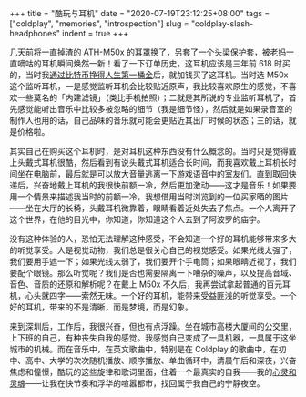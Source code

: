 +++
title = "酷玩与耳机"
date = "2020-07-19T23:12:25+08:00"
tags = ["coldplay", "memories", "introspection"]
slug = "coldplay-slash-headphones"
indent = true
+++

几天前将一直掉渣的 ATH-M50x 的耳罩换了，另套了一个头梁保护套，被老妈一直嘀咕的耳机瞬间焕然一新！看了一下订单历史，这耳机应该是三年前 618 时买的，当时我[通过比特币挣得人生第一桶金](/life/earn-money-through-bitcoin/)后，就加钱买了这耳机。当时选 M50x 这个监听耳机，一是感觉监听耳机会比较贴近原声，我比较喜欢原生的感觉，不喜欢一些莫名的「内建滤镜」（类比手机拍照）；二就是其所说的专业监听耳机了，首先感觉能听出音乐中比较多被忽略的细节（我是细节怪），然后就是如果录音室的制作人也用的话，自己品味的音乐就可能会更贴近其出厂时候的状态；三的话，就是价格啦。

其实自己在购买这个耳机时，是对耳机这种东西没有什么概念的。当时只是觉得戴上头戴式耳机很酷，然后看到有说头戴式耳机适合长时间，而我喜欢戴上耳机长时间坐在电脑前，最后就是可以放大音量逃离一下游戏语音中的室友们。直到取回快递后，兴奋地戴上耳机的我很快前额一冷，然后更加激动——这才是音乐！如果要用一个情景来描述我当时的前额一冷，我想借用当时浏览到的一位买家晒的图片——坐在大厅的长椅，头戴耳机微靠着，眼睛看着近处失去了焦点。一个人离开了这个世界，在他的目光中，你知道，你知道这个人去到了阿波罗的庙宇。

没有这种体验的人，恐怕无法理解这种感受，不会知道一个好的耳机能够带来多大的听觉享受。人是视觉动物，我们总是很关心自己的视觉感受。如果光线太强了，我们要用手遮一下；如果光线太弱了，我们要开个手电筒；如果眼睛近视了，我们要配个眼镜。那么听觉呢？我们是否也需要隔离一下嘈杂的噪声，以及提高音域、音色、音质的还原和解析呢？在戴上 M50x 不久后，我再尝试拿起普通的百元耳机，心头就四字——索然无味。一个好的耳机，能带来受益匪浅的听觉享受。一个好的耳机，带来的不是清晰，而是梦境，而是幻象。

来到深圳后，工作后，我很兴奋，但也有点浮躁。坐在城市高楼大厦间的公交里，上下班的自己，有种丧失自我的感觉。我感觉自己变成了一具机器，一具属于这坐城市的机械。而在音乐中，在英文歌曲中，特别是在 Coldplay 的歌曲中，在初中、高中、大学的次次随机播放、顺序播放、单曲循环中，清晨午后和深夜，兴奋焦虑和憧憬，酷玩的这些旋律和歌词里面，住着一个最真实的自我——我的[心灵和灵魂](/life/soul-and-spirit/)——让我在快节奏和浮华的喧嚣都市，找回属于我自己的宁静夜空。
